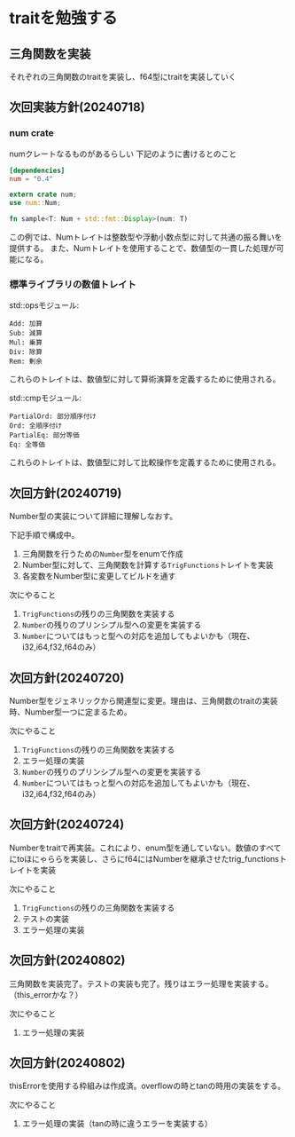 # traitを勉強する

## 三角関数を実装
それぞれの三角関数のtraitを実装し、f64型にtraitを実装していく

## 次回実装方針(20240718)
### num crate
numクレートなるものがあるらしい
下記のように書けるとのこと
```toml
[dependencies]
num = "0.4"
```

```rust
extern crate num;
use num::Num;

fn sample<T: Num + std::fmt::Display>(num: T)
```

この例では、Numトレイトは整数型や浮動小数点型に対して共通の振る舞いを提供する。
また、Numトレイトを使用することで、数値型の一貫した処理が可能になる。


### 標準ライブラリの数値トレイト
std::opsモジュール:
```
Add: 加算
Sub: 減算
Mul: 乗算
Div: 除算
Rem: 剰余
```
これらのトレイトは、数値型に対して算術演算を定義するために使用される。

std::cmpモジュール:
```
PartialOrd: 部分順序付け
Ord: 全順序付け
PartialEq: 部分等価
Eq: 全等価
```
これらのトレイトは、数値型に対して比較操作を定義するために使用される。

## 次回方針(20240719)
Number型の実装について詳細に理解しなおす。

下記手順で構成中。
1. 三角関数を行うための`Number`型をenumで作成
2. Number型に対して、三角関数を計算する`TrigFunctions`トレイトを実装
3. 各変数をNumber型に変更してビルドを通す

次にやること
1. `TrigFunctions`の残りの三角関数を実装する
2. `Number`の残りのプリンシプル型への変更を実装する
3. `Number`についてはもっと型への対応を追加してもよいかも（現在、i32,i64,f32,f64のみ）

## 次回方針(20240720)
Number型をジェネリックから関連型に変更。理由は、三角関数のtraitの実装時、Number型一つに定まるため。

次にやること
1. `TrigFunctions`の残りの三角関数を実装する
2. エラー処理の実装
3. `Number`の残りのプリンシプル型への変更を実装する
4. `Number`についてはもっと型への対応を追加してもよいかも（現在、i32,i64,f32,f64のみ）

## 次回方針(20240724)
Numberをtraitで再実装。これにより、enum型を通していない。数値のすべてにtoほにゃららを実装し、さらにf64にはNumberを継承させたtrig_functionsトレイトを実装

次にやること
1. `TrigFunctions`の残りの三角関数を実装する
2. テストの実装
3. エラー処理の実装

## 次回方針(20240802)
三角関数を実装完了。テストの実装も完了。残りはエラー処理を実装する。（this_errorかな？）

次にやること
1. エラー処理の実装

## 次回方針(20240802)
thisErrorを使用する枠組みは作成済。overflowの時とtanの時用の実装をする。

次にやること
1. エラー処理の実装（tanの時に違うエラーを実装する）